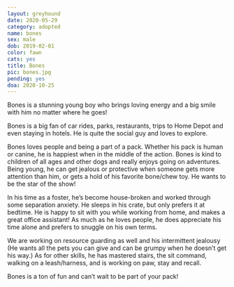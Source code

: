 ```yaml
---
layout: greyhound
date: 2020-05-29
category: adopted
name: bones
sex: male
dob: 2019-02-01
color: fawn
cats: yes
title: Bones
pic: bones.jpg
pending: yes
doa: 2020-10-25
---
```

Bones is a stunning young boy who brings loving energy and a big smile with him no matter where he goes! 

Bones is a big fan of car rides, parks, restaurants, trips to Home Depot and even staying in hotels. He is quite the social guy and loves to explore. 

Bones loves people and being a part of a pack. Whether his pack is human or canine, he is happiest when in the middle of the action. Bones is kind to children of all ages and other dogs and really enjoys going on adventures. Being young, he can get jealous or protective when someone gets more attention than him, or gets a hold of his favorite bone/chew toy. He wants to be the star of the show!

In his time as a foster, he’s become house-broken and worked through some separation anxiety. He sleeps in his crate, but only prefers it at bedtime. He is happy to sit with you while working from home, and makes a great office assistant! As much as he loves people, he does appreciate his time alone and prefers to snuggle on his own terms. 

We are working on resource guarding as well and his intermittent jealousy (He wants all the pets you can give and can be grumpy when he doesn’t get his way.) As for other skills, he has mastered stairs, the sit command, walking on a leash/harness, and is working on paw, stay and recall. 

Bones is a ton of fun and can’t wait to be part of your pack!

